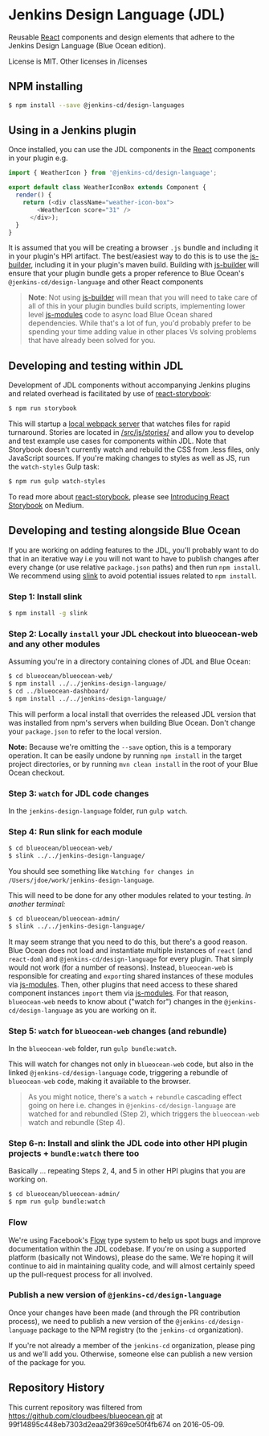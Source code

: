 # Jenkins Design Language (JDL)

Reusable [React] components and design elements that adhere to the Jenkins Design Language (Blue Ocean edition).

License is MIT. Other licenses in /licenses

## NPM installing

```bash
$ npm install --save @jenkins-cd/design-languages
```

## Using in a Jenkins plugin

Once installed, you can use the JDL components in the [React] components in your plugin e.g.

```javascript
import { WeatherIcon } from '@jenkins-cd/design-language';

export default class WeatherIconBox extends Component {
  render() {
    return (<div className="weather-icon-box">
        <WeatherIcon score="31" />
      </div>);
  }
}
```

It is assumed that you will be creating a browser `.js` bundle and including it in your plugin's
HPI artifact. The best/easiest way to do this is to use the [js-builder], including it in your
plugin's maven build. Building with [js-builder] will ensure that your plugin bundle gets a proper
reference to Blue Ocean's `@jenkins-cd/design-language` and other React components

> __Note__: Not using [js-builder] will mean that you will need to take care of all of this in your
> plugin bundles build scripts, implementing lower level [js-modules] code to async load Blue Ocean
> shared dependencies. While that's a lot of fun, you'd probably prefer to be spending your time
> adding value in other places Vs solving problems that have already been solved for you.

## Developing and testing within JDL

Development of JDL components without accompanying Jenkins plugins and related overhead is
facilitated by use of [react-storybook]:

```bash
$ npm run storybook
```

This will startup a [local webpack server](http://localhost:9001/) that watches files for rapid turnaround.
Stories are located in [/src/js/stories/](src/js/stories/) and allow you to develop and test example use cases for
components within JDL. Note that Storybook doesn't currently watch and rebuild the CSS from .less files, only
JavaScript sources. If you're making changes to styles as well as JS, run the `watch-styles` Gulp task:

```bash
$ npm run gulp watch-styles
```

To read more about [react-storybook], please see [Introducing React Storybook](https://medium.com/@arunoda/ec27f28de1e2)
on Medium.

## Developing and testing alongside Blue Ocean

If you are working on adding features to the JDL, you'll probably want to do that in an iterative
way i.e you will not want to have to publish changes after every change (or use relative `package.json` paths)
and then run `npm install`. We recommend using [slink](https://github.com/tfennelly/slink) to avoid potential issues related to `npm install`.

### Step 1: Install slink

```bash
$ npm install -g slink
```

### Step 2: Locally `install` your JDL checkout into blueocean-web and any other modules

Assuming you're in a directory containing clones of JDL and Blue Ocean:

```bash
$ cd blueocean/blueocean-web/
$ npm install ../../jenkins-design-language/
$ cd ../blueocean-dashboard/
$ npm install ../../jenkins-design-language/
```

This will perform a local install that overrides the released JDL version that was installed
from npm's servers when building Blue Ocean. Don't change your `package.json` to refer
to the local version.

**Note:** Because we're omitting the `--save` option, this is a temporary operation.
It can be easily undone by running `npm install` in the target project directories,
or by running `mvn clean install` in the root of your Blue Ocean checkout.

### Step 3: `watch` for JDL code changes

In the `jenkins-design-language` folder, run `gulp watch`.

### Step 4: Run slink for each module

```bash
$ cd blueocean/blueocean-web/
$ slink ../../jenkins-design-language/
```
You should see something like `Watching for changes in /Users/jdoe/work/jenkins-design-language`.

This will need to be done for any other modules related to your testing. *In another terminal:*

```bash
$ cd blueocean/blueocean-admin/
$ slink ../../jenkins-design-language/
```
It may seem strange that you need to do this, but there's a good reason. Blue Ocean does not load and
instantiate multiple instances of `react` (and `react-dom`) and `@jenkins-cd/design-language` for every plugin. That simply
would not work (for a number of reasons). Instead, `blueocean-web` is responsible for creating and `export`ing
shared instances of these modules via [js-modules]. Then, other plugins that need access to these shared component
instances `import` them via [js-modules]. For that reason, `blueocean-web` needs to know about ("watch for")
changes in the `@jenkins-cd/design-language` as you are working on it.

### Step 5: `watch` for `blueocean-web` changes (and rebundle)

In the `blueocean-web` folder, run `gulp bundle:watch`.

This will watch for changes not only in `blueocean-web` code, but also in the linked `@jenkins-cd/design-language`
code, triggering a rebundle of `blueocean-web` code, making it available to the browser.

> As you might notice, there's a `watch` + `rebundle` cascading effect going on here i.e. changes in
> `@jenkins-cd/design-language` are watched for and rebundled (Step 2), which triggers the `blueocean-web`
> watch and rebundle (Step 4).

### Step 6-n: Install and slink the JDL code into other HPI plugin projects + `bundle:watch` there too

Basically ... repeating Steps 2, 4, and 5 in other HPI plugins that you are working on.

```bash
$ cd blueocean/blueocean-admin/
$ npm run gulp bundle:watch
```

### Flow

We're using Facebook's [Flow](http://flowtype.org/) type system to help us spot bugs
and improve documentation within the JDL codebase. If you're on using a supported
platform (basically not Windows), please do the same. We're hoping it will continue
to aid in maintaining quality code, and will almost certainly speed up the pull-request
process for all involved.

### Publish a new version of `@jenkins-cd/design-language`

Once your changes have been made (and through the PR contribution process), we need to publish a new version
of the `@jenkins-cd/design-language` package to the NPM registry (to the `jenkins-cd` organization).

If you're not already a member of the `jenkins-cd` organization, please ping us and we'll add you. Otherwise,
someone else can publish a new version of the package for you.

## Repository History

This current repository was filtered from https://github.com/cloudbees/blueocean.git at 99f14895c448eb7303d2eaa29f369ce50f4fb674
on 2016-05-09.

[React]: https://reactjs.org/
[js-builder]: https://github.com/jenkinsci/js-builder
[js-samples]: https://github.com/jenkinsci/js-samples
[js-modules]: https://github.com/jenkinsci/js-modules
[react-storybook]: https://github.com/kadirahq/react-storybook
